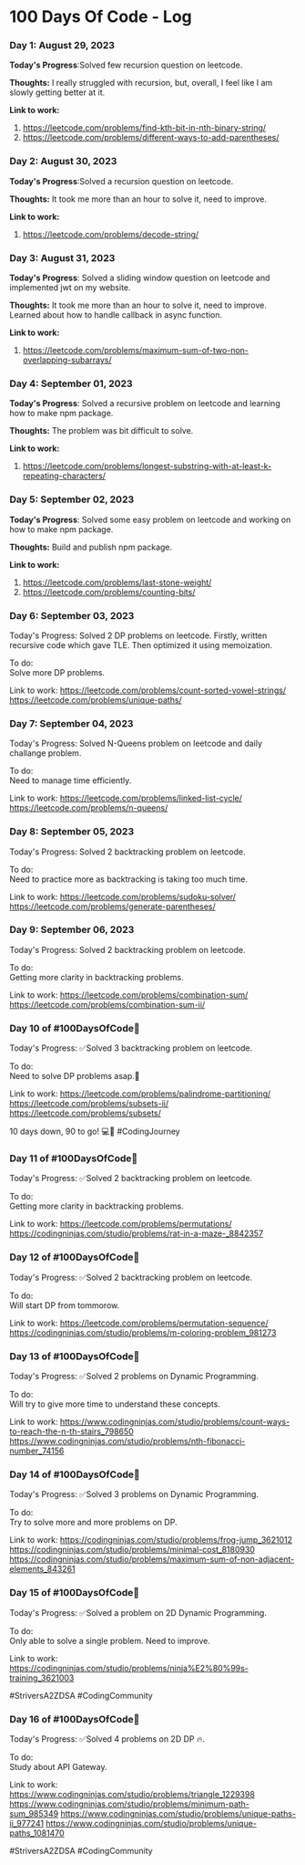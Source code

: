# 100 Days Of Code - Log

### Day 1: August 29, 2023


**Today's Progress**:Solved few recursion question on leetcode.

**Thoughts:** I really struggled with recursion, but, overall, I feel like I am slowly getting better at it.

**Link to work:** 
1. https://leetcode.com/problems/find-kth-bit-in-nth-binary-string/
2. https://leetcode.com/problems/different-ways-to-add-parentheses/

### Day 2: August 30, 2023


**Today's Progress**:Solved a recursion question on leetcode.

**Thoughts:** It took me more than an hour to solve it, need to improve.

**Link to work:** 
1. https://leetcode.com/problems/decode-string/

### Day 3: August 31, 2023


**Today's Progress**: Solved a sliding window question on leetcode and implemented jwt on my website.

**Thoughts:** It took me more than an hour to solve it, need to improve. Learned about how to handle callback in async function.

**Link to work:** 
1. https://leetcode.com/problems/maximum-sum-of-two-non-overlapping-subarrays/


### Day 4: September 01, 2023


**Today's Progress**: Solved a recursive problem on leetcode and learning how to make npm package.

**Thoughts:** The problem was bit difficult to solve.

**Link to work:** 
1. https://leetcode.com/problems/longest-substring-with-at-least-k-repeating-characters/

   

### Day 5: September 02, 2023


**Today's Progress**: Solved some easy problem on leetcode and working on how to make npm package.

**Thoughts:** Build and publish npm package.

**Link to work:** 
1. https://leetcode.com/problems/last-stone-weight/
2. https://leetcode.com/problems/counting-bits/

### Day 6: September 03, 2023

Today's Progress: 
Solved 2 DP problems on leetcode.
Firstly, written recursive code which gave TLE.
Then optimized it using memoization.

To do:   
Solve more DP problems.

Link to work:
https://leetcode.com/problems/count-sorted-vowel-strings/
https://leetcode.com/problems/unique-paths/

### Day 7: September 04, 2023

Today's Progress: 
Solved N-Queens problem on leetcode and daily challange problem.

To do:   
Need to manage time efficiently.

Link to work:
https://leetcode.com/problems/linked-list-cycle/
https://leetcode.com/problems/n-queens/

### Day 8: September 05, 2023

Today's Progress: 
Solved 2 backtracking problem on leetcode.

To do:   
Need to practice more as backtracking is taking too much time.

Link to work:
https://leetcode.com/problems/sudoku-solver/
https://leetcode.com/problems/generate-parentheses/

### Day 9: September 06, 2023

Today's Progress: 
Solved 2 backtracking problem on leetcode.

To do:   
Getting more clarity in backtracking problems.

Link to work:
https://leetcode.com/problems/combination-sum/
https://leetcode.com/problems/combination-sum-ii/

### Day 10 of #100DaysOfCode🎯    

Today's Progress: 
✅Solved 3 backtracking problem on leetcode.

To do:   
Need to solve DP problems asap.🫠

Link to work:
https://leetcode.com/problems/palindrome-partitioning/
https://leetcode.com/problems/subsets-ii/
https://leetcode.com/problems/subsets/

10 days down, 90 to go! 💻🚀 #CodingJourney


### Day 11 of #100DaysOfCode🎯    

Today's Progress: 
✅Solved 2 backtracking problem on leetcode.

To do:   
Getting more clarity in backtracking problems.

Link to work:
https://leetcode.com/problems/permutations/
https://codingninjas.com/studio/problems/rat-in-a-maze-_8842357

### Day 12 of #100DaysOfCode🎯    

Today's Progress: 
✅Solved 2 backtracking problem on leetcode.

To do:   
Will start DP from tommorow.

Link to work:
https://leetcode.com/problems/permutation-sequence/
https://codingninjas.com/studio/problems/m-coloring-problem_981273

### Day 13 of #100DaysOfCode🎯    

Today's Progress: 
✅Solved 2 problems on Dynamic Programming.

To do:   
Will try to give more time to understand these concepts.

Link to work:
https://www.codingninjas.com/studio/problems/count-ways-to-reach-the-n-th-stairs_798650
https://www.codingninjas.com/studio/problems/nth-fibonacci-number_74156

### Day 14 of #100DaysOfCode🎯    

Today's Progress: 
✅Solved 3 problems on Dynamic Programming.

To do:   
Try to solve more and more problems on DP.

Link to work:
https://codingninjas.com/studio/problems/frog-jump_3621012
https://codingninjas.com/studio/problems/minimal-cost_8180930
https://codingninjas.com/studio/problems/maximum-sum-of-non-adjacent-elements_843261

### Day 15 of #100DaysOfCode🎯    

Today's Progress: 
✅Solved a problem on 2D Dynamic Programming.

To do:   
Only able to solve a single problem.
Need to improve.

Link to work:
https://codingninjas.com/studio/problems/ninja%E2%80%99s-training_3621003

#StriversA2ZDSA #CodingCommunity

### Day 16 of #100DaysOfCode🎯    

Today's Progress: 
✅Solved 4 problems on 2D DP 🔥.

To do:   
Study about API Gateway.

Link to work:
https://www.codingninjas.com/studio/problems/triangle_1229398
https://www.codingninjas.com/studio/problems/minimum-path-sum_985349
https://www.codingninjas.com/studio/problems/unique-paths-ii_977241
https://www.codingninjas.com/studio/problems/unique-paths_1081470

#StriversA2ZDSA #CodingCommunity

